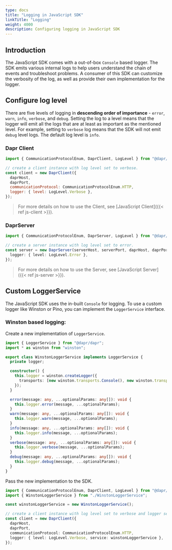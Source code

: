 ```yaml
---
type: docs
title: "Logging in JavaScript SDK"
linkTitle: "Logging"
weight: 4000
description: Configuring logging in JavaScript SDK
---
```


## Introduction

The JavaScript SDK comes with a out-of-box `Console` based logger. The SDK emits various internal logs to help users understand the chain of events and troubleshoot problems. A consumer of this SDK can customize the verbosity of the log, as well as provide their own implementation for the logger.

## Configure log level

There are five levels of logging in **descending order of importance** - `error`, `warn`, `info`, `verbose`, and `debug`. Setting the log to a level means that the logger will emit all the logs that are at least as important as the mentioned level. For example, setting to `verbose` log means that the SDK will not emit `debug` level logs. The default log level is `info`.

### Dapr Client

```js
import { CommunicationProtocolEnum, DaprClient, LogLevel } from "@dapr/dapr";

// create a client instance with log level set to verbose.
const client = new DaprClient({
  daprHost,
  daprPort,
  communicationProtocol: CommunicationProtocolEnum.HTTP,
  logger: { level: LogLevel.Verbose },
});
```

> For more details on how to use the Client, see [JavaScript Client]({{< ref js-client >}}).

### DaprServer

```ts
import { CommunicationProtocolEnum, DaprServer, LogLevel } from "@dapr/dapr";

// create a server instance with log level set to error.
const server = new DaprServer(serverHost, serverPort, daprHost, daprPort, CommunicationProtocolEnum.HTTP, {
  logger: { level: LogLevel.Error },
});
```

> For more details on how to use the Server, see [JavaScript Server]({{< ref js-server >}}).

## Custom LoggerService

The JavaScript SDK uses the in-built `Console` for logging. To use a custom logger like Winston or Pino, you can implement the `LoggerService` interface.

### Winston based logging:

Create a new implementation of `LoggerService`.

```ts
import { LoggerService } from "@dapr/dapr";
import * as winston from "winston";

export class WinstonLoggerService implements LoggerService {
  private logger;

  constructor() {
    this.logger = winston.createLogger({
      transports: [new winston.transports.Console(), new winston.transports.File({ filename: "combined.log" })],
    });
  }

  error(message: any, ...optionalParams: any[]): void {
    this.logger.error(message, ...optionalParams);
  }
  warn(message: any, ...optionalParams: any[]): void {
    this.logger.warn(message, ...optionalParams);
  }
  info(message: any, ...optionalParams: any[]): void {
    this.logger.info(message, ...optionalParams);
  }
  verbose(message: any, ...optionalParams: any[]): void {
    this.logger.verbose(message, ...optionalParams);
  }
  debug(message: any, ...optionalParams: any[]): void {
    this.logger.debug(message, ...optionalParams);
  }
}
```

Pass the new implementation to the SDK.

```ts
import { CommunicationProtocolEnum, DaprClient, LogLevel } from "@dapr/dapr";
import { WinstonLoggerService } from "./WinstonLoggerService";

const winstonLoggerService = new WinstonLoggerService();

// create a client instance with log level set to verbose and logger service as winston.
const client = new DaprClient({
  daprHost,
  daprPort,
  communicationProtocol: CommunicationProtocolEnum.HTTP,
  logger: { level: LogLevel.Verbose, service: winstonLoggerService },
});
```
